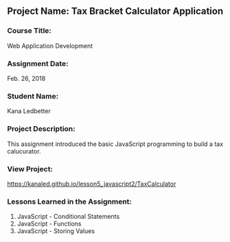 ## Project Name:  Tax Bracket Calculator Application

### Course Title:
Web Application Development

### Assignment Date:  
Feb. 26, 2018

### Student Name:  
Kana Ledbetter

### Project Description:
This assignment introduced the basic JavaScript programming to build a tax calucurator.

### View Project:
https://kanaled.github.io/lesson5_javascript2/TaxCalculator

### Lessons Learned in the Assignment:
1. JavaScript - Conditional Statements
2. JavaScript - Functions
3. JavaScript - Storing Values


